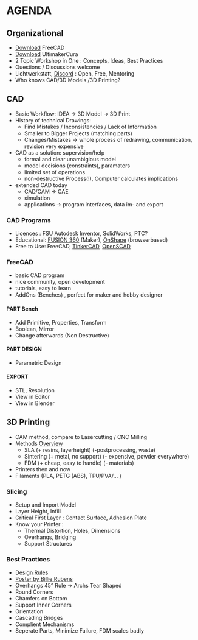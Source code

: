 # AGENDA

## Organizational
- [Download](https://www.freecadweb.org/) FreeCAD
- [Download](https://ultimaker.com/software/ultimaker-cura/) UltimakerCura 
- 2 Topic Workshop in One : Concepts, Ideas, Best Practices
- Questions / Discussions welcome
- Lichtwerkstatt, [Discord](https://discord.gg/kpjGXzdYek) : Open, Free, Mentoring
- Who knows CAD/3D Models /3D Printing?

## CAD
- Basic Workflow: IDEA -> 3D Model -> 3D Print
- History of technical Drawings:
  - Find Mistakes / Inconsistencies / Lack of Information
  - Smaller to Bigger Projects (matching parts)
  - Changes/Mistakes -> whole process of redrawing, communication, revision very expensive
- CAD as a solution: supervision/help
  - formal and clear unambigious model
  - model decisions (constraints), paramaters
  - limited set of operations
  - non-destructive Process(!), Computer calculates implications
- extended CAD today
  - CAD/CAM -> CAE
  - simulation
  - applications -> program interfaces, data im- and export
 
### CAD Programs
- Licences : FSU Autodesk Inventor, SolidWorks, PTC?
- Educational: [FUSION 360](https://www.autodesk.com/products/fusion-360/personal) (Maker), [OnShape](https://www.onshape.com/de/) (browserbased)
- Free to Use: FreeCAD, [TinkerCAD](https://www.tinkercad.com/), [OpenSCAD](https://openscad.org/)

### FreeCAD
- basic CAD program
- nice community, open development
- tutorials, easy to learn
- AddOns (Benches) , perfect for maker and hobby designer

#### PART Bench
- Add Primitive, Properties, Transform
- Boolean, Mirror
- Change afterwards (Non Destructive)

#### PART DESIGN


 - Parametric Design

#### EXPORT
 - STL, Resolution
 - View in Editor
 - View in Blender

## 3D Printing
 - CAM method, compare to Lasercutting / CNC Milling
 - Methods [Overview](https://all3dp.com/2/3d-modeling-for-3d-printing-the-main-considerations/)
     - SLA (+ resins, layerheight) (-postprocessing, waste)
     - Sintering (+ metal, no support) (- expensive, powder everywhere)
     - FDM (+ cheap, easy to handle) (- materials)
 - Printers then and now
 - Filaments (PLA, PETG (ABS), TPU/PVA/... )

### Slicing
 - Setup and Import Model
 - Layer Height, Infill
 - Critical First Layer : Contact Surface, Adhesion Plate
 - Know your Printer :
    - Thermal Distortion, Holes, Dimensions
    - Overhangs, Bridging
    - Support Structures

### Best Practices
- [Design Rules](https://www.hydraresearch3d.com/design-rules)
- [Poster by Billie Rubens](https://blog.adafruit.com/2020/01/24/a-poster-of-cad-design-tips-for-3dprinting-cad-billierubenmake/)
- Overhangs 45° Rule -> Archs Tear Shaped
- Round Corners
- Chamfers on Bottom
- Support Inner Corners
- Orientation
- Cascading Bridges
- Complient Mechanisms
- Seperate Parts, Minimize Failure, FDM scales badly
 
